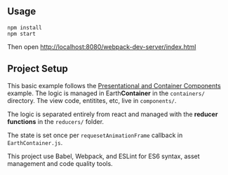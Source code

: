 ## Usage

```
npm install
npm start
```

Then open [http://localhost:8080/webpack-dev-server/index.html](http://localhost:8080/webpack-dev-server/index.html)

## Project Setup

This basic example follows the [Presentational and Container Components](https://medium.com/@dan_abramov/smart-and-dumb-components-7ca2f9a7c7d0#.z4oi835if) example. The logic is managed in Earth**Container** in the `containers/` directory. The view code,  entitites, etc, live in `components/`.

The logic is separated entirely from react and managed with the **reducer functions** in the `reducers/` folder.

The state is set once per `requesetAnimationFrame` callback in `EarthContainer.js`.

This project use Babel, Webpack, and ESLint for ES6 syntax, asset management and code quality tools.
